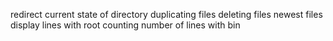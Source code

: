 redirect current state of directory
duplicating files
deleting files
newest files
display lines with root
counting number of lines with bin
